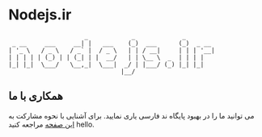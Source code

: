# Nodejs.ir

                         _            _             _
     _ __     ___     __| |   ___    (_)  ___      (_)  _ __
    | '_ \   / _ \   / _` |  / _ \   | | / __|     | | | '__|
    | | | | | (_) | | (_| | |  __/   | | \__ \  _  | | | |
    |_| |_|  \___/   \__,_|  \___|  _/ | |___/ (_) |_| |_|
                                   |__/

## همکاری با ما

می توانید ما را در بهبود پایگاه ند فارسی یاری نمایید. برای آشنایی با نحوه مشارکت به 
[این صفحه](http://nodejs.ir/how-to-contribute)
 مراجعه کنید
 hello.
